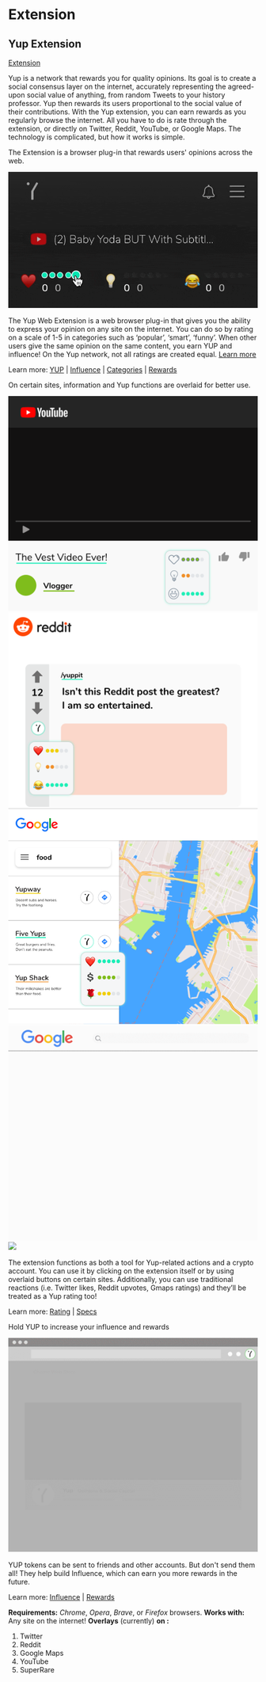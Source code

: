 # Extension

## Yup Extension

[Extension](https://chrome.google.com/webstore/detail/yup/nhmeoaahigiljjdkoagafdccikgojjoi)

Yup is a network that rewards you for quality opinions. Its goal is to create a social consensus layer on the internet, accurately representing the agreed-upon social value of anything, from random Tweets to your history professor. Yup then rewards its users proportional to the social value of their contributions. With the Yup extension, you can earn rewards as you regularly browse the internet. All you have to do is rate through the extension, or directly on Twitter, Reddit, YouTube, or Google Maps. The technology is complicated, but how it works is simple.

The Extension is a browser plug-in that rewards users' opinions across the web.

![](../../.gitbook/assets/extension.gif)

The Yup Web Extension is a web browser plug-in that gives you the ability to express your opinion on any site on the internet. You can do so by rating on a scale of 1-5 in categories such as ‘popular’, ‘smart’, ‘funny’. When other users give the same opinion on the same content, you earn YUP and influence! On the Yup network, not all ratings are created equal. [Learn more](rating.md)

Learn more: [YUP](https://github.com/Yup-io/yup_docs/tree/24938ac610bbd465109806ec69fb9e97054f2399/token.md) \| [Influence](https://github.com/Yup-io/yup_docs/tree/24938ac610bbd465109806ec69fb9e97054f2399/influence.md) \| [Categories](https://github.com/Yup-io/yup_docs/tree/24938ac610bbd465109806ec69fb9e97054f2399/categories.md) \| [Rewards](rewards.md)

On certain sites, information and Yup functions are overlaid for better use.

![](../../.gitbook/assets/youtube.png) ![](../../.gitbook/assets/reddit.png) ![](../../.gitbook/assets/gmaps.png) ![](../../.gitbook/assets/google.gif) ![](../.gitbook/assets/article.gif)

The extension functions as both a tool for Yup-related actions and a crypto account. You can use it by clicking on the extension itself or by using overlaid buttons on certain sites. Additionally, you can use traditional reactions \(i.e. Twitter likes, Reddit upvotes, Gmaps ratings\) and they’ll be treated as a Yup rating too!

Learn more: [Rating](https://github.com/Yup-io/yup_docs/tree/24938ac610bbd465109806ec69fb9e97054f2399/rating.md) \| [Specs](https://github.com/Yup-io/yup_docs/tree/24938ac610bbd465109806ec69fb9e97054f2399/specs.md)

Hold YUP to increase your influence and rewards

![](../../.gitbook/assets/rewards.gif)

YUP tokens can be sent to friends and other accounts. But don't send them all! They help build Influence, which can earn you more rewards in the future.

Learn more: [Influence](https://github.com/Yup-io/yup_docs/tree/24938ac610bbd465109806ec69fb9e97054f2399/influence.md) \| [Rewards](rewards.md)

**Requirements:** _Chrome_, _Opera_, _Brave_, or _Firefox_ browsers. **Works with:** Any site on the internet! **Overlays** \(currently\) **on :**

1. Twitter
2. Reddit
3. Google Maps
4. YouTube
5. SuperRare


